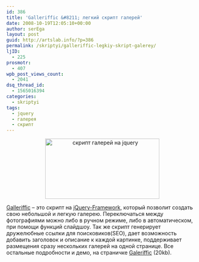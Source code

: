 ```yaml
---
id: 386
title: 'Galleriffic &#8211; легкий скрипт галерей'
date: 2008-10-19T12:05:10+00:00
author: serEga
layout: post
guid: http://artslab.info/?p=386
permalink: /skriptyi/galleriffic-legkiy-skript-galerey/
ljID:
  - 225
prosmotr:
  - 407
wpb_post_views_count:
  - 2041
dsq_thread_id:
  - 1565016394
categories:
  - skriptyi
tags:
  - jquery
  - галерея
  - скрипт
---
```

<p style="text-align: center;">
  <img class="alignnone size-medium wp-image-387 aligncenter" title="galleriffic" src="{{site.img_cdn}}/galleriffic-300x159.jpg" alt="скрипт галерей на jquery" width="300" height="159" srcset="{{site.img_cdn}}/galleriffic-300x159.jpg 300w, {{site.img_cdn}}/galleriffic.jpg 400w" sizes="(max-width: 300px) 100vw, 300px" />
</p>

<a href="http://www.twospy.com/galleriffic/" target="_blank">Galleriffic</a> &#8211; это скрипт на <a href="http://jquery.com/" target="_blank">jQuery-Framework</a>, который позволит создать свою небольшой и легкую галерею. Переключаться между фотографиями можно либо в ручном режиме, либо в автоматическом, при помощи функций слайдшоу. Так же скрипт генерирует дружелюбные ссылки для поисковиков(SEO), дает возможность добавить заголовок и описание к каждой картинке, поддерживает размещения сразу нескольких галерей на одной странице. Все остальные подробности и демо, на страничке <a href="http://www.twospy.com/galleriffic/" target="_blank">Galeriffic</a> (20kb).